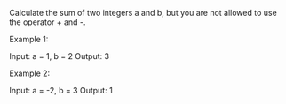 Calculate the sum of two integers a and b, but you are not allowed to use the operator + and -.


Example 1:


Input: a = 1, b = 2
Output: 3



Example 2:


Input: a = -2, b = 3
Output: 1


